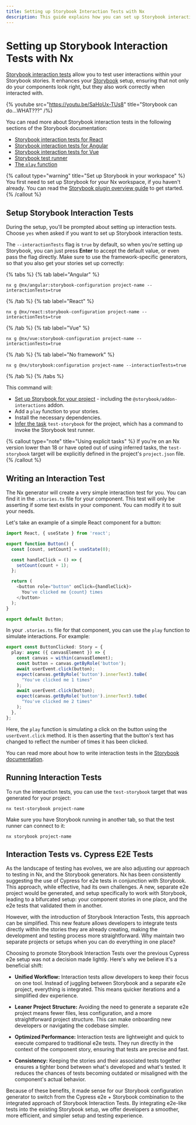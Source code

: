 ```yaml
---
title: Setting up Storybook Interaction Tests with Nx
description: This guide explains how you can set up Storybook interaction tests on your Nx workspace.
---
```


# Setting up Storybook Interaction Tests with Nx

[Storybook interaction tests](https://storybook.js.org/docs/react/writing-tests/interaction-testing) allow you to test user interactions within your Storybook stories. It enhances your [Storybook](https://storybook.js.org/) setup, ensuring that not only do your components look right, but they also work correctly when interacted with.

{% youtube
src="https://youtu.be/SaHoUx-TUs8"
title="Storybook can do...WHAT???" /%}

You can read more about Storybook interaction tests in the following sections of the Storybook documentation:

- [Storybook interaction tests for React](https://storybook.js.org/docs/react/writing-tests/interaction-testing)
- [Storybook interaction tests for Angular](https://storybook.js.org/docs/angular/writing-tests/interaction-testing)
- [Storybook interaction tests for Vue](https://storybook.js.org/docs/vue/writing-tests/interaction-testing)
- [Storybook test runner](https://storybook.js.org/docs/react/writing-tests/test-runner)
- [The `play` function](https://storybook.js.org/docs/react/writing-stories/play-function)

{% callout type="warning" title="Set up Storybook in your workspace" %}
You first need to set up Storybook for your Nx workspace, if you haven't already. You can read the [Storybook plugin overview guide](/nx-api/storybook) to get started.
{% /callout %}

## Setup Storybook Interaction Tests

During the setup, you'll be prompted about setting up interaction tests. Choose `yes` when asked if you want to set up Storybook interaction tests.

The `--interactionTests` flag is `true` by default, so when you're setting up Storybook, you can just press **Enter** to accept the default value, or even pass the flag directly. Make sure to use the framework-specific generators, so that you also get your stories set up correctly:

{% tabs %}
{% tab label="Angular" %}

```shell
nx g @nx/angular:storybook-configuration project-name --interactionTests=true
```

{% /tab %}
{% tab label="React" %}

```shell
nx g @nx/react:storybook-configuration project-name --interactionTests=true
```

{% /tab %}
{% tab label="Vue" %}

```shell
nx g @nx/vue:storybook-configuration project-name --interactionTests=true
```

{% /tab %}
{% tab label="No framework" %}

```shell
nx g @nx/storybook:configuration project-name --interactionTests=true
```

{% /tab %}
{% /tabs %}

This command will:

- [Set up Storybook for your project](/nx-api/storybook) - including the `@storybook/addon-interactions` addon.
- Add a `play` function to your stories.
- Install the necessary dependencies.
- [Infer the task](/concepts/inferred-tasks) `test-storybook` for the project, which has a command to invoke the Storybook test runner.

{% callout type="note" title="Using explicit tasks" %}
If you're on an Nx version lower than 18 or have opted out of using inferred tasks, the `test-storybook` target will be explicitly defined in the project's `project.json` file.
{% /callout %}

## Writing an Interaction Test

The Nx generator will create a very simple interaction test for you. You can find it in the `.stories.ts` file for your component. This test will only be asserting if some text exists in your component.
You can modify it to suit your needs.

Let's take an example of a simple React component for a button:

```typescript
import React, { useState } from 'react';

export function Button() {
  const [count, setCount] = useState(0);

  const handleClick = () => {
    setCount(count + 1);
  };

  return (
    <button role="button" onClick={handleClick}>
      You've clicked me {count} times
    </button>
  );
}

export default Button;
```

In your `.stories.ts` file for that component, you can use the `play` function to simulate interactions. For example:

```typescript
export const ButtonClicked: Story = {
  play: async ({ canvasElement }) => {
    const canvas = within(canvasElement);
    const button = canvas.getByRole('button');
    await userEvent.click(button);
    expect(canvas.getByRole('button').innerText).toBe(
      "You've clicked me 1 times"
    );
    await userEvent.click(button);
    expect(canvas.getByRole('button').innerText).toBe(
      "You've clicked me 2 times"
    );
  },
};
```

Here, the `play` function is simulating a click on the button using the `userEvent.click` method. It is then asserting that the button's text has changed to reflect the number of times it has been clicked.

You can read more about how to write interaction tests in the [Storybook documentation](https://storybook.js.org/docs/react/writing-tests/interaction-testing).

## Running Interaction Tests

To run the interaction tests, you can use the `test-storybook` target that was generated for your project:

```shell
nx test-storybook project-name
```

Make sure you have Storybook running in another tab, so that the test runner can connect to it:

```shell
nx storybook project-name
```

## Interaction Tests vs. Cypress E2E Tests

As the landscape of testing has evolves, we are also adjusting our approach to testing in Nx, and the Storybook generators. Nx has been consistently suggesting the use of Cypress for e2e tests in conjunction with Storybook. This approach, while effective, had its own challenges. A new, separate e2e project would be generated, and setup specifically to work with Storybook, leading to a bifurcated setup: your component stories in one place, and the e2e tests that validated them in another.

However, with the introduction of Storybook Interaction Tests, this approach can be simplified. This new feature allows developers to integrate tests directly within the stories they are already creating, making the development and testing process more straightforward. Why maintain two separate projects or setups when you can do everything in one place?

Choosing to promote Storybook Interaction Tests over the previous Cypress e2e setup was not a decision made lightly. Here's why we believe it's a beneficial shift:

- **Unified Workflow:** Interaction tests allow developers to keep their focus on one tool. Instead of juggling between Storybook and a separate e2e project, everything is integrated. This means quicker iterations and a simplified dev experience.

- **Leaner Project Structure:** Avoiding the need to generate a separate e2e project means fewer files, less configuration, and a more straightforward project structure. This can make onboarding new developers or navigating the codebase simpler.

- **Optimized Performance:** Interaction tests are lightweight and quick to execute compared to traditional e2e tests. They run directly in the context of the component story, ensuring that tests are precise and fast.

- **Consistency:** Keeping the stories and their associated tests together ensures a tighter bond between what's developed and what's tested. It reduces the chances of tests becoming outdated or misaligned with the component's actual behavior.

Because of these benefits, it made sense for our Storybook configuration generator to switch from the Cypress e2e + Storybook combination to the integrated approach of Storybook Interaction Tests. By integrating e2e-like tests into the existing Storybook setup, we offer developers a smoother, more efficient, and simpler setup and testing experience.
